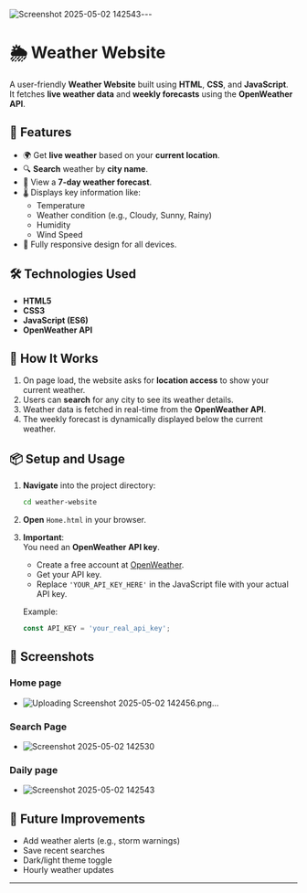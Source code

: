 ![Screenshot 2025-05-02 142543](https://github.com/user-attachments/assets/e0986770-500e-4ba2-a9f6-c2cad94731b2)---

# 🌦️ Weather Website

A user-friendly **Weather Website** built using **HTML**, **CSS**, and **JavaScript**.  
It fetches **live weather data** and **weekly forecasts** using the **OpenWeather API**.

## 🚀 Features
- 🌍 Get **live weather** based on your **current location**.
- 🔍 **Search** weather by **city name**.
- 📅 View a **7-day weather forecast**.
- 🌡️ Displays key information like:
  - Temperature
  - Weather condition (e.g., Cloudy, Sunny, Rainy)
  - Humidity
  - Wind Speed
- 📱 Fully responsive design for all devices.

## 🛠️ Technologies Used
- **HTML5**  
- **CSS3**  
- **JavaScript (ES6)**  
- **OpenWeather API**

## 🧩 How It Works
1. On page load, the website asks for **location access** to show your current weather.
2. Users can **search** for any city to see its weather details.
3. Weather data is fetched in real-time from the **OpenWeather API**.
4. The weekly forecast is dynamically displayed below the current weather.

## 📦 Setup and Usage

1. **Navigate** into the project directory:
   ```bash
   cd weather-website
   ```
   
2. **Open** `Home.html` in your browser.

3. **Important**:  
   You need an **OpenWeather API key**.  
   - Create a free account at [OpenWeather](https://openweathermap.org/).
   - Get your API key.
   - Replace `'YOUR_API_KEY_HERE'` in the JavaScript file with your actual API key.

   Example:
   ```javascript
   const API_KEY = 'your_real_api_key';
   ```

## 📸 Screenshots

### Home page
 - ![Uploading Screenshot 2025-05-02 142456.png…]()

### Search Page
 - ![Screenshot 2025-05-02 142530](https://github.com/user-attachments/assets/0bff0699-20fa-4733-be28-c11a2f2c28d8)

### Daily page
- ![Screenshot 2025-05-02 142543](https://github.com/user-attachments/assets/01898de3-c52a-48df-91f0-7cfdee4a51a6)


## 🧹 Future Improvements
- Add weather alerts (e.g., storm warnings)
- Save recent searches
- Dark/light theme toggle
- Hourly weather updates

---
